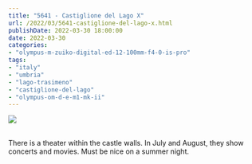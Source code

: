 ```yaml
---
title: "5641 - Castiglione del Lago X"
url: /2022/03/5641-castiglione-del-lago-x.html
publishDate: 2022-03-30 18:00:00
date: 2022-03-30
categories:
- "olympus-m-zuiko-digital-ed-12-100mm-f4-0-is-pro"
tags:
- "italy"
- "umbria"
- "lago-trasimeno"
- "castiglione-del-lago"
- "olympus-om-d-e-m1-mk-ii"
---
```

<div class="container">
<div class="center"><a target="_blank" href="https://d25zfm9zpd7gm5.cloudfront.net/1200x1200/2019/20190904_115059_lr.jpg"><img class="webfeedsFeaturedVisual" src="https://d25zfm9zpd7gm5.cloudfront.net/0600x0600/2019/20190904_115059_lr.jpg" /></a></div>
</div>
<br />

There is a theater within the castle walls. In July and
August, they show concerts and movies. Must be nice on a
summer night.
